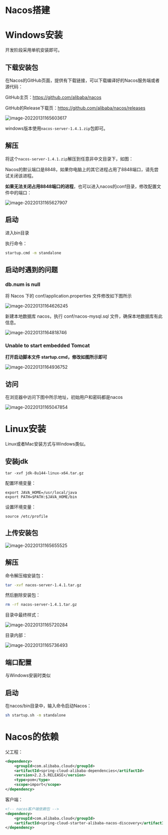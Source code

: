# Nacos搭建
# Windows安装

开发阶段采用单机安装即可。

## 下载安装包

在Nacos的GitHub页面，提供有下载链接，可以下载编译好的Nacos服务端或者源代码：

GitHub主页：https://github.com/alibaba/nacos

GitHub的Release下载页：https://github.com/alibaba/nacos/releases

![image-20220131165603617](https://github.com/BlackMe2327/cloudimages27/blob/main/img/image-20220131165603617.png?raw=true)

windows版本使用`nacos-server-1.4.1.zip`包即可。

## 解压

将这个`nacos-server-1.4.1.zip`解压到任意非中文目录下，如图：

Nacos的默认端口是8848，如果你电脑上的其它进程占用了8848端口，请先尝试关闭该进程。

**如果无法关闭占用8848端口的进程**，也可以进入nacos的conf目录，修改配置文件中的端口：

![image-20220131165627907](https://github.com/BlackMe2327/cloudimages27/blob/main/img/image-20220131165627907.png?raw=true)

## 启动

进入bin目录

执行命令：

```sh
startup.cmd -m standalone
```

## 启动时遇到的问题

### db.num is null

将 Nacos 下的 conf/application.properties 文件修改如下图所示

![image-20220131164626245](https://github.com/BlackMe2327/cloudimages27/blob/main/img/image-20220131164626245.png?raw=true)

新建本地数据库 nacos，执行 conf/nacos-mysql.sql 文件，确保本地数据库有此信息。

![image-20220131164818746](https://github.com/BlackMe2327/cloudimages27/blob/main/img/image-20220131164818746.png?raw=true)

### Unable to start embedded Tomcat

**打开启动脚本文件 startup.cmd，修改如图所示即可**

![image-20220131164936752](https://github.com/BlackMe2327/cloudimages27/blob/main/img/image-20220131164936752.png?raw=true)

## 访问

在浏览器中访问下图中所示地址，初始用户和密码都是nacos

![image-20220131165047854](https://github.com/BlackMe2327/cloudimages27/blob/main/img/image-20220131165047854.png?raw=true)

# Linux安装

Linux或者Mac安装方式与Windows类似。

## 安装jdk

```shell
tar -xvf jdk-8u144-linux-x64.tar.gz
```

配置环境变量：

```shell
export JAVA_HOME=/usr/local/java
export PATH=$PATH:$JAVA_HOME/bin
```

设置环境变量：

```shell
source /etc/profile
```

## 上传安装包

![image-20220131165655525](https://github.com/BlackMe2327/cloudimages27/blob/main/img/image-20220131165655525.png?raw=true)

## 解压

命令解压缩安装包：

```sh
tar -xvf nacos-server-1.4.1.tar.gz
```

然后删除安装包：

```sh
rm -rf nacos-server-1.4.1.tar.gz
```

目录中最终样式：

![image-20220131165720284](https://github.com/BlackMe2327/cloudimages27/blob/main/img/image-20220131165720284.png?raw=true)

目录内部：

![image-20220131165736493](https://github.com/BlackMe2327/cloudimages27/blob/main/img/image-20220131165736493.png?raw=true)

## 端口配置

与Windows安装时类似

## 启动

在nacos/bin目录中，输入命令启动Nacos：

```sh
sh startup.sh -m standalone
```

# Nacos的依赖

父工程：

```xml
<dependency>
    <groupId>com.alibaba.cloud</groupId>
    <artifactId>spring-cloud-alibaba-dependencies</artifactId>
    <version>2.2.5.RELEASE</version>
    <type>pom</type>
    <scope>import</scope>
</dependency>
```



客户端：

```xml
<!-- nacos客户端依赖包 -->
<dependency>
    <groupId>com.alibaba.cloud</groupId>
    <artifactId>spring-cloud-starter-alibaba-nacos-discovery</artifactId>
</dependency>
```



